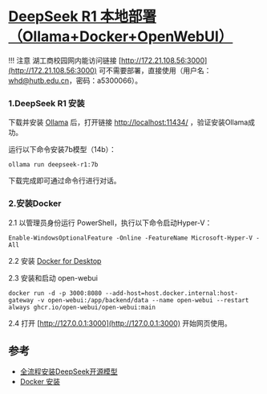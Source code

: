 # [DeepSeek R1 本地部署（Ollama+Docker+OpenWebUI）](https://blog.csdn.net/youcans/article/details/145414871)

!!! 注意
    湖工商校园网内能访问链接 [http://172.21.108.56:3000](http://172.21.108.56:3000) 可不需要部署，直接使用（用户名：whd@hutb.edu.cn，密码：a5300066）。

### 1.DeepSeek R1 安装
下载并安装 [Ollama](https://ollama.com/download) 后，打开链接 [http://localhost:11434/](http://localhost:11434/) ，验证安装Ollama成功。

运行以下命令安装7b模型（14b）：
```shell
ollama run deepseek-r1:7b
```
下载完成即可通过命令行进行对话。

### 2.安装Docker
2.1 以管理员身份运行 PowerShell，执行以下命令启动Hyper-V：
```shell
Enable-WindowsOptionalFeature -Online -FeatureName Microsoft-Hyper-V -All
```

2.2 安装 [Docker for Desktop](https://www.docker.com/products/docker-desktop/)


2.3 安装和启动 open-webui
```shell
docker run -d -p 3000:8080 --add-host=host.docker.internal:host-gateway -v open-webui:/app/backend/data --name open-webui --restart always ghcr.io/open-webui/open-webui:main
```

2.4 打开 [http://127.0.0.1:3000](http://127.0.0.1:3000) 开始网页使用。

## 参考

* [全流程安装DeepSeek开源模型](https://blog.csdn.net/AnNanDu/article/details/145462409)
* [Docker 安装](https://www.runoob.com/docker/windows-docker-install.html)
